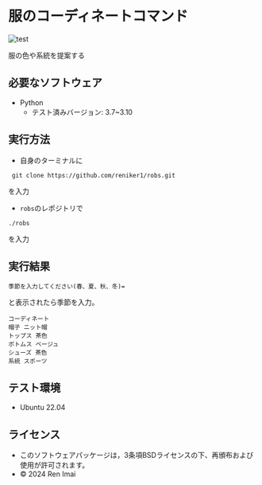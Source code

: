 # 服のコーディネートコマンド

![test](https://github.com/reniker1/robs/actions/workflows/test.yml/badge.svg)

服の色や系統を提案する

## 必要なソフトウェア

* Python
  * テスト済みバージョン: 3.7~3.10

## 実行方法

* 自身のターミナルに
```
 git clone https://github.com/reniker1/robs.git
```
を入力

*  ```robs```のレポジトリで
```
./robs
```
を入力

## 実行結果 

```
季節を入力してください(春、夏、秋、冬)=
```
と表示されたら季節を入力。

```
コーディネート
帽子 ニット帽
トップス 茶色
ボトムス ベージュ
シューズ 茶色
系統 スポーツ
```

## テスト環境

* Ubuntu 22.04


## ライセンス

 * このソフトウェアパッケージは，3条項BSDライセンスの下、再頒布および使用が許可されます。
 * © 2024 Ren Imai
